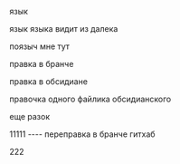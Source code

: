
язык

язык языка видит из далека

поязыч мне тут 


правка в бранче

правка в обсидиане

правочка одного файлика обсидианского

еще разок

11111 ----
переправка в бранче гитхаб

222